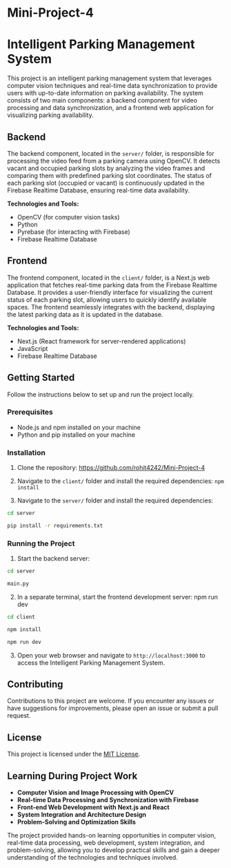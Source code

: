 # Mini-Project-4

# Intelligent Parking Management System

This project is an intelligent parking management system that leverages computer vision techniques and real-time data synchronization to provide users with up-to-date information on parking availability. The system consists of two main components: a backend component for video processing and data synchronization, and a frontend web application for visualizing parking availability.

## Backend

The backend component, located in the `server/` folder, is responsible for processing the video feed from a parking camera using OpenCV. It detects vacant and occupied parking slots by analyzing the video frames and comparing them with predefined parking slot coordinates. The status of each parking slot (occupied or vacant) is continuously updated in the Firebase Realtime Database, ensuring real-time data availability.

**Technologies and Tools:**
- OpenCV (for computer vision tasks)
- Python
- Pyrebase (for interacting with Firebase)
- Firebase Realtime Database

## Frontend

The frontend component, located in the `client/` folder, is a Next.js web application that fetches real-time parking data from the Firebase Realtime Database. It provides a user-friendly interface for visualizing the current status of each parking slot, allowing users to quickly identify available spaces. The frontend seamlessly integrates with the backend, displaying the latest parking data as it is updated in the database.

**Technologies and Tools:**
- Next.js (React framework for server-rendered applications)
- JavaScript
- Firebase Realtime Database

## Getting Started

Follow the instructions below to set up and run the project locally.

### Prerequisites

- Node.js and npm installed on your machine
- Python and pip installed on your machine

### Installation

1. Clone the repository: https://github.com/rohit4242/Mini-Project-4

2. Navigate to the `client/` folder and install the required dependencies:
 `npm install `


3. Navigate to the `server/` folder and install the required dependencies:

```bash
cd server

pip install -r requirements.txt

```

### Running the Project

1. Start the backend server:

```bash
cd server

main.py

```


2. In a separate terminal, start the frontend development server:
npm run dev
```bash
cd client

npm install

npm run dev
```

3. Open your web browser and navigate to `http://localhost:3000` to access the Intelligent Parking Management System.

## Contributing

Contributions to this project are welcome. If you encounter any issues or have suggestions for improvements, please open an issue or submit a pull request.

## License

This project is licensed under the [MIT License](LICENSE).

## Learning During Project Work

- **Computer Vision and Image Processing with OpenCV**
- **Real-time Data Processing and Synchronization with Firebase**
- **Front-end Web Development with Next.js and React**
- **System Integration and Architecture Design**
- **Problem-Solving and Optimization Skills**

The project provided hands-on learning opportunities in computer vision, real-time data processing, web development, system integration, and problem-solving, allowing you to develop practical skills and gain a deeper understanding of the technologies and techniques involved.